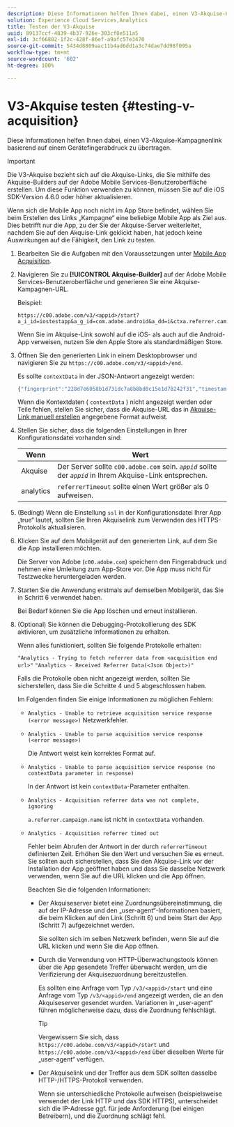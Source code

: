 ```yaml
---
description: Diese Informationen helfen Ihnen dabei, einen V3-Akquise-Kampagnenlink basierend auf einem Gerätefingerabdruck zu übertragen.
solution: Experience Cloud Services,Analytics
title: Testen der V3-Akquise
uuid: 89137ccf-4839-4b37-926e-303cf8e511a5
exl-id: 3cf66802-1f2c-428f-86ef-a9afc57e3470
source-git-commit: 5434d8809aac11b4ad6dd1a3c74dae7dd98f095a
workflow-type: tm+mt
source-wordcount: '602'
ht-degree: 100%

---
```


# V3-Akquise testen {#testing-v-acquisition}

Diese Informationen helfen Ihnen dabei, einen V3-Akquise-Kampagnenlink basierend auf einem Gerätefingerabdruck zu übertragen.

>[!IMPORTANT]
>
>Die V3-Akquise bezieht sich auf die Akquise-Links, die Sie mithilfe des Akquise-Builders auf der Adobe Mobile Services-Benutzeroberfläche erstellen. Um diese Funktion verwenden zu können, müssen Sie auf die iOS SDK-Version 4.6.0 oder höher aktualisieren.

Wenn sich die Mobile App noch nicht im App Store befindet, wählen Sie beim Erstellen des Links „Kampagne“ eine beliebige Mobile App als Ziel aus. Dies betrifft nur die App, zu der Sie der Akquise-Server weiterleitet, nachdem Sie auf den Akquise-Link geklickt haben, hat jedoch keine Auswirkungen auf die Fähigkeit, den Link zu testen.

1. Bearbeiten Sie die Aufgaben mit den Voraussetzungen unter [Mobile App Acquisition](/help/ios/acquisition-main/acquisition.md).
1. Navigieren Sie zu **[!UICONTROL Akquise-Builder]** auf der Adobe Mobile Services-Benutzeroberfläche und generieren Sie eine Akquise-Kampagnen-URL.

   Beispiel:

   ```
   https://c00.adobe.com/v3/<appid>/start?a_i_id=iostestapp&a_g_id=com.adobe.android&a_dd=i&ctxa.referrer.campaign.name=name&ctxa.referrer.campaign.trackingcode=trackingcode
   ```


   Wenn Sie im Akquise-Link sowohl auf die iOS- als auch auf die Android-App verweisen, nutzen Sie den Apple Store als standardmäßigen Store.
1. Öffnen Sie den generierten Link in einem Desktopbrowser und navigieren Sie zu `https://c00.adobe.com/v3/<appid>/end`.

   Es sollte `contextData` in der JSON-Antwort angezeigt werden:

   ```js
   {"fingerprint":"228d7e6058b1d731dc7a8b8bd0c15e1d78242f31","timestamp":1457989293,"appguid":"","contextData":{"a.referrer.campaign.name":"name","a.referrer.campaign.trackingcode":"trackingcode"}}.
   ```

   Wenn die Kontextdaten ( `contextData` ) nicht angezeigt werden oder Teile fehlen, stellen Sie sicher, dass die Akquise-URL das in [Akquise-Link manuell erstellen](/help/using/acquisition-main/c-marketing-links-builder/acquisition-link-manual.md) angegebene Format aufweist.
1. Stellen Sie sicher, dass die folgenden Einstellungen in Ihrer Konfigurationsdatei vorhanden sind:

   | Wenn | Wert |
   |--- |--- |
   | Akquise | Der Server sollte `c00.adobe.com` sein. *`appid`* sollte der *`appid`* in Ihrem Akquise-Link entsprechen. |
   | analytics | `referrerTimeout` sollte einen Wert größer als 0 aufweisen. |


1. (Bedingt) Wenn die Einstellung `ssl` in der Konfigurationsdatei Ihrer App „true“ lautet, sollten Sie Ihren Akquiselink zum Verwenden des HTTPS-Protokolls aktualisieren.
1. Klicken Sie auf dem Mobilgerät auf den generierten Link, auf dem Sie die App installieren möchten.

   Die Server von Adobe (`c00.adobe.com`) speichern den Fingerabdruck und nehmen eine Umleitung zum App-Store vor. Die App muss nicht für Testzwecke heruntergeladen werden.
1. Starten Sie die Anwendung erstmals auf demselben Mobilgerät, das Sie in Schritt 6 verwendet haben.

   Bei Bedarf können Sie die App löschen und erneut installieren.
1. (Optional) Sie können die Debugging-Protokollierung des SDK aktivieren, um zusätzliche Informationen zu erhalten.

   Wenn alles funktioniert, sollten Sie folgende Protokolle erhalten:

   `"Analytics - Trying to fetch referrer data from <acquisition end url>"`
   `"Analytics - Received Referrer Data(<Json Object>)"`

   Falls die Protokolle oben nicht angezeigt werden, sollten Sie sicherstellen, dass Sie die Schritte 4 und 5 abgeschlossen haben.

   Im Folgenden finden Sie einige Informationen zu möglichen Fehlern:

   * `Analytics - Unable to retrieve acquisition service response (<error message>)`
Netzwerkfehler.

   * `Analytics - Unable to parse acquisition service response (<error message>)`

      Die Antwort weist kein korrektes Format auf.

   * `Analytics - Unable to parse acquisition service response (no contextData parameter in response)`

      In der Antwort ist kein `contextData`-Parameter enthalten.

   * `Analytics - Acquisition referrer data was not complete, ignoring`

      `a.referrer.campaign.name` ist nicht in `contextData` vorhanden.

   * `Analytics - Acquisition referrer timed out`

      Fehler beim Abrufen der Antwort in der durch `referrerTimeout` definierten Zeit. Erhöhen Sie den Wert und versuchen Sie es erneut. Sie sollten auch sicherstellen, dass Sie den Akquise-Link vor der Installation der App geöffnet haben und dass Sie dasselbe Netzwerk verwenden, wenn Sie auf die URL klicken und die App öffnen.

      Beachten Sie die folgenden Informationen:

      * Der Akquiseserver bietet eine Zuordnungsübereinstimmung, die auf der IP-Adresse und den „user-agent“-Informationen basiert, die beim Klicken auf den Link (Schritt 6) und beim Start der App (Schritt 7) aufgezeichnet werden.

         Sie sollten sich im selben Netzwerk befinden, wenn Sie auf die URL klicken und wenn Sie die App öffnen.

      * Durch die Verwendung von HTTP-Überwachungstools können über die App gesendete Treffer überwacht werden, um die Verifizierung der Akquisezuordnung bereitzustellen.

         Es sollten eine Anfrage vom Typ `/v3/<appid>/start` und eine Anfrage vom Typ `/v3/<appid>/end` angezeigt werden, die an den Akquiseserver gesendet wurden. Variationen in „user-agent“ führen möglicherweise dazu, dass die Zuordnung fehlschlägt.

         >[!TIP]
         >
         >Vergewissern Sie sich, dass `https://c00.adobe.com/v3/<appid>/start` und `https://c00.adobe.com/v3/<appid>/end` über dieselben Werte für „user-agent“ verfügen.

      * Der Akquiselink und der Treffer aus dem SDK sollten dasselbe HTTP-/HTTPS-Protokoll verwenden.

         Wenn sie unterschiedliche Protokolle aufweisen (beispielsweise verwendet der Link HTTP und das SDK HTTPS), unterscheidet sich die IP-Adresse ggf. für jede Anforderung (bei einigen Betreibern), und die Zuordnung schlägt fehl.
